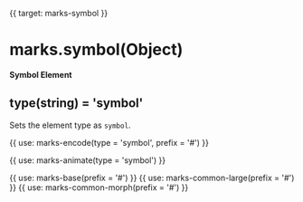 {{ target: marks-symbol }}

# marks.symbol(Object)

**Symbol Element**

## type(string) = 'symbol'

Sets the element type as `symbol`.

{{ use: marks-encode(type = 'symbol', prefix = '#') }}

{{ use: marks-animate(type = 'symbol') }}

{{ use: marks-base(prefix = '#') }}
{{ use: marks-common-large(prefix = '#') }}
{{ use: marks-common-morph(prefix = '#') }}